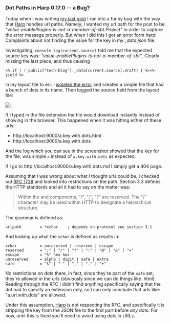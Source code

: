 ### Dot Paths in Harp 0.17.0 -- a Bug? 

Today when I was writing [my last post] I ran into a funny bug with the 
way that [Harp] handles url paths. Namely, I wanted my url path for the 
post to be: _"value-enablePlugins-is-not-a-member-of-sbt.Project"_ in 
order to capture the error message properly. But when I did this I got 
an error form harp! Complaints about not finding the value for the key 
in my __data.json_ file. 

Investigating,  `console.log(current.source)` told me that the expected 
source key was: _"value-enablePlugins-is-not-a-member-of-sbt"_. Clearly 
missing the last piece, and thus causing 

	<% if ( ! public["tech-blog"]._data[current.source].draft) { %><%- yield %>

in my layout file to err. I [isolated the error] and created a simple 
file that had a bunch of dots in its name. Then logged the source field 
from the layout file:

<img src="/images/tech-blog/harpdotbug.jpg">

If I typed in the file extension the file would download instantly instead 
of showing in the browser. This happened when it was hitting either of 
these urls:

- http://localhost:9000/a.key.with.dots.html
- http://localhost:9000/a.key.with.dots

And the log which you can see in the screenshot showed that the key for 
the file, was simple `a` instead of `a.key.with.dots` as expected.

If I go to http://localhost:9000/a.key.with.dots.md I simply get a 404 
page. 

Assuming that I was wrong about what I thought urls could be, I checked 
out [RFC 1738] and looked into restrictions on the path. Section 3.3 
defines the HTTP standards and all it had to say on the matter was:

>Within the <path> and <searchpart> components, "/", ";", "?" are
>reserved.  The "/" character may be used within HTTP to designate a
>hierarchical structure.

The grammar is defined as:

	urlpath        = *xchar    ; depends on protocol see section 3.1

And looking up what the `xchar` is defined as results in:

	xchar          = unreserved | reserved | escape
	reserved       = ";" | "/" | "?" | ":" | "@" | "&" | "="
	escape         = "%" hex hex
	unreserved     = alpha | digit | safe | extra
	safe           = "$" | "-" | "_" | "." | "+"

No restrictions on dots there, in fact, since they're part of the `safe` 
set, they're allowed in the urls (obviously since we can do things like 
.html). Reading through the RFC I didn't find anything specifically saying 
that the dot had to specify an extension only, so I can only conclude 
that urls like: "a.url.with.dots" are allowed. 

Under this assumption, [Harp] is not respecting the RFC, and specifically 
it is stripping the key from the JSON file to the first part before _any_ 
dots. For now, until this is fixed you'll need to avoid using dots in URLs.

[Harp]:http://harpjs.com
[my last post]:/tech-blog/value-enablePlugins-is-not-a-member-of-sbt-Project
[isolated the error]:https://github.com/EdgeCaseBerg/harp-keys-with-dots-bug-example
[RFC 1738]:https://www.ietf.org/rfc/rfc1738.txt